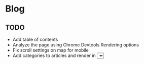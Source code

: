 # Blog

## TODO
- Add table of contents
- Analyze the page using Chrome Devtools Rendering options
- Fix scroll settings on map for mobile
- Add categories to articles and render in <select> (use the ES6 set)